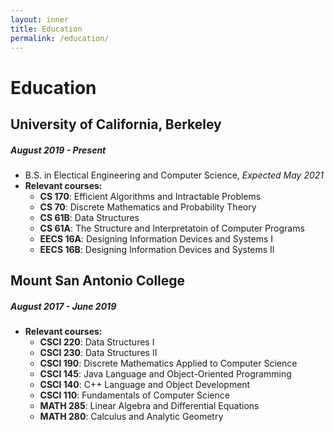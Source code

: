 ```yaml
---
layout: inner
title: Education
permalink: /education/
---
```

# Education

## University of California, Berkeley
##### August 2019 - Present
  - B.S. in Electical Engineering and Computer Science, *Expected May 2021*   
  - **Relevant courses:**
    - **CS 170**: Efficient Algorithms and Intractable Problems
    - **CS 70**: Discrete Mathematics and Probability Theory
    - **CS 61B**: Data Structures
    - **CS 61A**: The Structure and Interpretatoin of Computer Programs 
    - **EECS 16A**: Designing Information Devices and Systems I
    - **EECS 16B**: Designing Information Devices and Systems II

## Mount San Antonio College
##### August 2017 - June 2019
  - **Relevant courses:**    
    - **CSCI 220**: Data Structures I 
    - **CSCI 230**: Data Structures II  
    - **CSCI 190**: Discrete Mathematics Applied to Computer Science  
    - **CSCI 145**: Java Language and Object-Oriented Programming 
    - **CSCI 140**: C++ Language and Object Development 
    - **CSCI 110**: Fundamentals of Computer Science  
    - **MATH 285**: Linear Algebra and Differential Equations 
    - **MATH 280**: Calculus and Analytic Geometry  